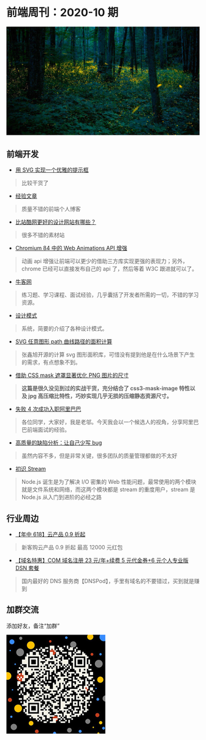# 前端周刊：2020-10 期

[![](/img/bing/20200605.png?imageMogr2/thumbnail/960x)](https://cn.bing.com/search?q=大烟山国家公园)

## 前端开发

- [用 SVG 实现一个优雅的提示框](https://mp.weixin.qq.com/s?__biz=MzI5NjM5NDQxMg==&mid=2247484703&idx=1&sn=f6f1213d773ce6f7b5cb3e0dd804d9dd)

> 比较干货了

- [经验文章](https://github.com/pfan123/Articles)

> 质量不错的前端个人博客

- [比站酷网更好的设计网站有哪些？](https://www.zhihu.com/question/20369808/answer/1264508636?utm_source=wechat_session&utm_medium=social&utm_oi=27046294061056)

> 很多不错的素材站

- [Chromium 84 中的 Web Animations API 增强](https://web.dev/web-animations/)

> 动画 api 增强让前端可以更少的借助三方库实现更强的表现力；另外，chrome 已经可以直接发布自己的 api 了，然后等着 W3C 跟进就可以了。

- [牛客网](https://www.nowcoder.com/)

> 练习题、学习课程、面试经验，几乎囊括了开发者所需的一切，不错的学习资源。

- [设计模式](https://refactoringguru.cn/design-patterns)

> 系统，简要的介绍了各种设计模式。

- [SVG 任意图形 path 曲线路径的面积计算](https://www.zhangxinxu.com/wordpress/2020/06/svg-area-calc/)

> 张鑫旭开源的计算 svg 图形面积库，可惜没有提到他是在什么场景下产生的需求，有点想象不到。

- [借助 CSS mask 遮罩显著优化 PNG 图片的尺寸](https://www.zhangxinxu.com/wordpress/2020/05/css-mask-compress-png-image/)

> **这篇是很久没见到过的实战干货，充分结合了 css3-mask-image 特性以及 jpg 高压缩比特性，巧妙实现几乎无损的压缩静态资源尺寸。**

- [失败 4 次成功入职阿里巴巴](https://juejin.im/post/5edb9156518825433b133ed0)

> 各位同学，大家好，我是老邬。今天我会以一个候选人的视角，分享阿里巴巴前端面试的经验。

- [高质量的缺陷分析：让自己少写 bug](https://mp.weixin.qq.com/s?__biz=MzIzOTU0NTQ0MA==&mid=2247496647&idx=1&sn=0e5eef328b9ccb6c5ba7b282b70331f8)

> 虽然内容不多，但是非常关键，很多团队的质量管理都做的不太好

- [初识 Stream](https://mp.weixin.qq.com/s?__biz=MzU5MjczNTg2MQ==&mid=2247485447&idx=1&sn=4395d5ff945d32fff791144e748a3fda)

> Node.js 诞生是为了解决 I/O 密集的 Web 性能问题，最常使用的两个模块就是文件系统和网络，而这两个模块都是 stream 的重度用户，stream 是 Node.js 从入门到进阶的必经之路

## 行业周边

- [【年中 618】云产品 0.9 折起](https://www.aliyun.com/activity/618/index?userCode=y31qmczl)

> 新客购云产品 0.9 折起 最高 12000 元红包

- [【域名特惠】COM 域名注册 23 元/年+续费 5 元代金券+6 元个人专业版 DSN 套餐](https://www.dnspod.cn/promo/domainscarnival?promo_code=3LIUUR11729&source=sharelink&from=link)

> 国内最好的 DNS 服务商【DNSPod】，手里有域名的不要错过，买到就是赚到

## 加群交流

添加好友，备注“加群”

![refned_x](/img/a/refined-x.jpg)
